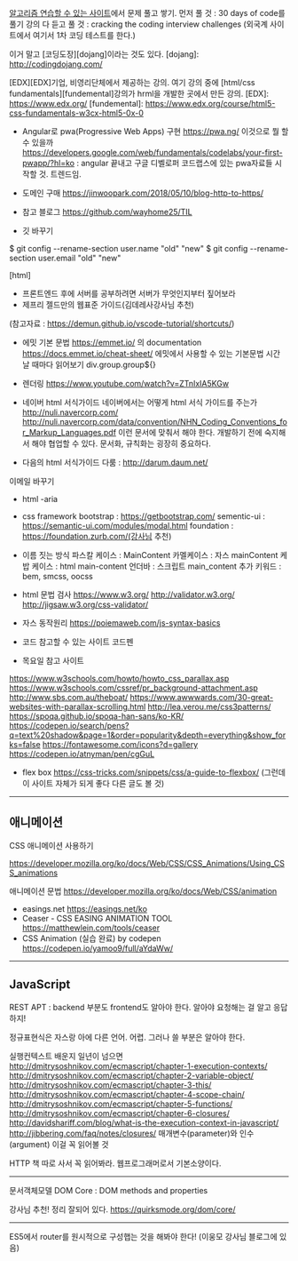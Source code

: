 
[알고리즘 연습할 수 있는 사이트][hackkerrank]에서 문제 풀고 쌓기.
먼저 풀 것 : 30 days of code를 풀기
강의 다 듣고 풀 것 : cracking the coding interview challenges
(외국계 사이트에서 여기서 1차 코딩 테스트를 한다.)

[hackkerrank]: hackerrank.com "hackerrank"

이거 말고 [코딩도장][dojang]이라는 것도 있다.
[dojang]: http://codingdojang.com/

[EDX][EDX]기업, 비영리단체에서 제공하는 강의. 여기 강의 중에 [html/css fundamentals][fundemental]강의가 hrml을 개발한 곳에서 만든 강의. 
[EDX]: https://www.edx.org/
[fundemental]: https://www.edx.org/course/html5-css-fundamentals-w3cx-html5-0x-0


* Angular로 pwa(Progressive Web Apps) 구현
https://pwa.ng/
이것으로 뭘 할 수 있을까
https://developers.google.com/web/fundamentals/codelabs/your-first-pwapp/?hl=ko
: angular 끝내고 구글 디벨로퍼 코드랩스에 있는 pwa자료들 시작할 것. 트렌드임. 

* 도메인 구매
https://jinwoopark.com/2018/05/10/blog-http-to-https/

* 참고 블로그
https://github.com/wayhome25/TIL

* 깃 바꾸기

$ git config --rename-section user.name "old" "new"
$ git config --rename-section user.email "old" "new"

[html]

* 프론트엔드 후에 서버를 공부하려면 서버가 무엇인지부터 짚어보라
* 제프리 젤드만의 웹표준 가이드(김데레사강사님 추천)

(참고자료 : https://demun.github.io/vscode-tutorial/shortcuts/)

* 에밋 기본 문법
https://emmet.io/ 의 documentation
https://docs.emmet.io/cheat-sheet/ 에밋에서 사용할 수 있는 기본문법 시간 날 때마다 읽어보기
div.group.group${}


* 렌더링
https://www.youtube.com/watch?v=ZTnIxIA5KGw


* 네이버 html 서식가이드
네이버에서는 어떻게 html 서식 가이드를 주는가
http://nuli.navercorp.com/
http://nuli.navercorp.com/data/convention/NHN_Coding_Conventions_for_Markup_Languages.pdf
이런 문서에 맞춰서 해야 한다.
개발하기 전에 숙지해서 해야 협업할 수 있다. 문서화, 규칙화는 굉장히 중요하다.

* 다음의 html 서식가이드
다룸 : http://darum.daum.net/

이메일 바꾸기

* html -aria

* css framework
bootstrap : https://getbootstrap.com/
sementic-ui : https://semantic-ui.com/modules/modal.html
foundation : https://foundation.zurb.com/(강사님 추천)

* 이름 짓는 방식
파스칼 케이스 : MainContent
카멜케이스 : 자스 mainContent
케밥 케이스 : html main-content
언더바 : 스크립트 main_content
추가 키워드 : bem, smcss, oocss

* html 문법 검사
https://www.w3.org/
http://validator.w3.org/
http://jigsaw.w3.org/css-validator/

* 자스 동작원리
https://poiemaweb.com/js-syntax-basics

* 코드 참고할 수 있는 사이트
코드펜


* 목요일 참고 사이트

https://www.w3schools.com/howto/howto_css_parallax.asp
https://www.w3schools.com/cssref/pr_background-attachment.asp
http://www.sbs.com.au/theboat/
https://www.awwwards.com/30-great-websites-with-parallax-scrolling.html
http://lea.verou.me/css3patterns/
https://spoqa.github.io/spoqa-han-sans/ko-KR/
https://codepen.io/search/pens?q=text%20shadow&page=1&order=popularity&depth=everything&show_forks=false
https://fontawesome.com/icons?d=gallery
https://codepen.io/atnyman/pen/cgGuL



* flex box
https://css-tricks.com/snippets/css/a-guide-to-flexbox/
(그런데 이 사이트 자체가 되게 좋다 다른 글도 볼 것)


---
## 애니메이션

CSS 애니메이션 사용하기

https://developer.mozilla.org/ko/docs/Web/CSS/CSS_Animations/Using_CSS_animations

애니메이션 문법
https://developer.mozilla.org/ko/docs/Web/CSS/animation

* easings.net
https://easings.net/ko
* Ceaser - CSS EASING ANIMATION TOOL
https://matthewlein.com/tools/ceaser
* CSS Animation (실습 완료) by codepen
https://codepen.io/yamoo9/full/aYdaWw/


---
## JavaScript

REST APT : backend 부분도 frontend도 알아야 한다. 알아야 요청해는 걸 알고 응답하지!

정규표현식은 자스랑 아에 다른 언어. 어렵. 그러나 쓸 부분은 알아야 한다.

실행컨텍스트 배운지 일년이 넘으면
http://dmitrysoshnikov.com/ecmascript/chapter-1-execution-contexts/
http://dmitrysoshnikov.com/ecmascript/chapter-2-variable-object/
http://dmitrysoshnikov.com/ecmascript/chapter-3-this/
http://dmitrysoshnikov.com/ecmascript/chapter-4-scope-chain/
http://dmitrysoshnikov.com/ecmascript/chapter-5-functions/
http://dmitrysoshnikov.com/ecmascript/chapter-6-closures/
http://davidshariff.com/blog/what-is-the-execution-context-in-javascript/
http://jibbering.com/faq/notes/closures/
매개변수(parameter)와 인수(argument)
이걸 꼭 읽어볼 것


HTTP 책 따로 사서 꼭 읽어봐라. 웹프로그래머로서 기본소양이다.

---
문서객체모델 DOM Core : DOM methods and properties

강사님 추천! 정리 잘되어 있다.
https://quirksmode.org/dom/core/

---
ES5에서 router를 원시적으로 구성햅는 것을 해봐야 한다!
(이웅모 강사님 블로그에 있음)